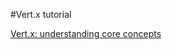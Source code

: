 #Vert.x tutorial

[Vert.x: understanding core concepts](www.enterprise-integration.com/blog/vertx-understanding-core-concepts)